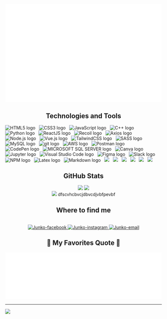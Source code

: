 <a href="#" target="_blank">
  <img src="svg/Junko.svg" width="900" alt="Junko-Houtarou" />
</a>
<h2 align="center">Technologies and Tools</h2>
<!-- https://simpleicons.org/ -->
<span><img src="https://img.shields.io/badge/HTML5-282C34?logo=html5&logoColor=E34F26" alt="HTML5 logo" title="HTML5" height="30" /></span>
&nbsp;
<span><img src="https://img.shields.io/badge/CSS3-282C34?logo=css3&logoColor=1572B6" alt="CSS3 logo" title="CSS3" height="30" /></span>
&nbsp;
<span><img src="https://img.shields.io/badge/JavaScript-282C34?logo=javascript&logoColor=F7DF1E" alt="JavaScript logo" title="JavaScript" height="30" /></span>
&nbsp;
<span><img src="https://img.shields.io/badge/C++-282C34?logo=cplusplus&logoColor=fff" alt="C++ logo" title="C++" height="30" /></span>
&nbsp;
<span><img src="https://img.shields.io/badge/Python-282C34?logo=python&logoColor=3776AB" alt="Python logo" title="Python" height="30" /></span>
&nbsp;
<span><img src="https://img.shields.io/badge/ReactJS-282C34?logo=react&logoColor=61DAFB" alt="ReactJS logo" title="ReactJS" height="30" /></span>
&nbsp;
<span><img src="https://img.shields.io/badge/Recoil-282C34?logo=recoil&logoColor=3578E5" alt="Recoil logo" title="Recoil" height="30" /></span>
&nbsp;
<span><img src="https://img.shields.io/badge/Axios-282C34?logo=axios&logoColor=3578E5" alt="Axios logo" title="Axios" height="30" /></span>
&nbsp;
<span><img src="https://img.shields.io/badge/Node.js-282C34?logo=node.js&logoColor=00F200" alt="Node.js logo" title="Node.js" height="30" /></span>
&nbsp;
<span><img src="https://img.shields.io/badge/Vue.js-282C34?logo=vuedotjs&logoColor=4FC08D" alt="Vue.js logo" title="Vue.js" height="30" /></span>
&nbsp;
<span><img src="https://img.shields.io/badge/Tailwind%20CSS-282C34?logo=tailwind-css&logoColor=38B2AC" alt="TailwindCSS logo" title="TailwindCSS" height="30" /></span>
&nbsp;
<span><img src="https://img.shields.io/badge/Sass-282C34?logo=sass&logoColor=CC6699" alt="SASS logo" title="SASS" height="30" /></span>
&nbsp;
<span><img src="https://img.shields.io/badge/MySQL-282C34?logo=mysql&logoColor=4479A1" alt="MySQL logo" title="MySQL" height="30" /></span>
&nbsp;
<span><img src="https://img.shields.io/badge/git-282C34?logo=git&logoColor=F05032" alt="git logo" title="git" height="30" /></span>
&nbsp;
<span><img src="https://img.shields.io/badge/Amazon-282C34?logo=amazonaws&logoColor=FF9900" alt="AWS logo" title="AWS" height="30" /></span>
&nbsp;
<span><img src="https://img.shields.io/badge/Postman-282C34?logo=postman&logoColor=FF6C37" alt="Postman logo" title="postman" height="30" /></span>
&nbsp;
<span><img src="https://img.shields.io/badge/CodePen-282C34?logo=codepen&logoColor=fff" alt="CodePen logo" title="CodePen" height="30" /></span>
&nbsp;
<span><img src="https://img.shields.io/badge/MICROSOFT SQL SERVER-282C34?logo=microsoftsqlserver&logoColor=CC2927" alt="MICROSOFT SQL SERVER logo" title="MICROSOFT SQL SERVER" height="30" /></span>
&nbsp;
<span><img src="https://img.shields.io/badge/Canva-282C34?logo=canva&logoColor=00C4CC" alt="Canva logo" title="Canva" height="30" /></span>
&nbsp;
<span><img src="https://img.shields.io/badge/Jupyter-282C34?logo=jupyter&logoColor=F37626" alt="Jupyter logo" title="Jupyter" height="30" /></span>
&nbsp;
<span><img src="https://img.shields.io/badge/VS%20Code-282C34?logo=visual-studio-code&logoColor=007ACC" alt="Visual Studio Code logo" title="Visual Studio Code" height="30" /></span>
&nbsp;
<span><img src="https://img.shields.io/badge/Figma-282C34?logo=figma&logoColor=F24E1E" alt="Figma logo" title="Figma" height="30" /></span>
&nbsp;
<span><img src="https://img.shields.io/badge/Slack-282C34?logo=slack&logoColor=FBBC04" alt="Slack logo" title="Slack" height="30" /></span>
&nbsp;
<span><img src="https://img.shields.io/badge/NPM-%23CB3837.svg?style=for-the-badge&logo=npm&logoColor=white" alt="NPM logo" title="NPM" height="30" /></span>
&nbsp;
<span><img src="https://img.shields.io/badge/latex-%23008080.svg?style=for-the-badge&logo=latex&logoColor=white" alt="Latex logo" title="Latex" height="30" /></span>
&nbsp;
<span><img src="https://img.shields.io/badge/markdown-%23000000.svg?style=for-the-badge&logo=markdown&logoColor=white" alt="Markdown logo" title="Markdown" height="30" /></span>
&nbsp;
<span><img src="https://img.shields.io/badge/Keras-%23D00000.svg?style=for-the-badge&logo=Keras&logoColor=white" /></span>
&nbsp;
<span><img src="https://img.shields.io/badge/Matplotlib-%23ffffff.svg?style=for-the-badge&logo=Matplotlib&logoColor=black" /></span>
&nbsp;
<span><img src="https://img.shields.io/badge/numpy-%23013243.svg?style=for-the-badge&logo=numpy&logoColor=white" /></span>
&nbsp;
<span><img src="https://img.shields.io/badge/pandas-%23150458.svg?style=for-the-badge&logo=pandas&logoColor=white" /></span>
&nbsp;
<span><img src="https://img.shields.io/badge/scikit--learn-%23F7931E.svg?style=for-the-badge&logo=scikit-learn&logoColor=white" /></span>
&nbsp;
<span><img src="https://img.shields.io/badge/TensorFlow-%23FF6F00.svg?style=for-the-badge&logo=TensorFlow&logoColor=white" /></span>
<br>
<h2 align="center"> GitHub Stats </h2>
<div align="center">
  
![](https://github-readme-stats.vercel.app/api?username=Junkohoutarou&theme=solarized-light&hide_border=false&include_all_commits=false&count_private=false)
![](https://github-readme-streak-stats.herokuapp.com/?user=Junkohoutarou&theme=solarized-light&hide_border=false)</br>
![](https://github-readme-stats.vercel.app/api/top-langs/?username=Junkohoutarou&theme=solarized-light&hide_border=false&include_all_commits=false&count_private=false&layout=compact)
dfscvhcbvcjdbvcdjvbfpevbf
</div>
<h2 align="center"> Where to find me </h2>
<br>
<!-- https://icons8.com -->
<div align="center">
  <a href="https://www.facebook.com/JunkoHoutarou" target="blank">
    <img src="https://img.icons8.com/bubbles/100/000000/facebook-new.png" alt="Junko-facebook" />
  </a>
  <a href="https://www.instagram.com/junko.houtarou/?utm_source=qr&igshid=MzNlNGNkZWQ4Mg%3D%3D" target="blank">
    <img src="https://img.icons8.com/bubbles/100/000000/instagram.png" alt="Junko-instagram" />
  </a>
  <a href="mailto:cuongluu952@gmail.com" target="top">
    <img src="https://img.icons8.com/bubbles/100/000000/apple-mail.png" alt="Junko-email" />
  </a>
</div>
<h2 align="center">📑 My Favorites Quote 📑</h2>

<a href="#" target="_blank">
  <img src="svg/Junko-quotes.svg" width="846" height="150" alt="Junko-Houtarou" />
</a>

---
![](https://visitcount.itsvg.in/api?id=Junkohoutarou&icon=0&color=4)
<!-- Proudly created with GPRM ( https://gprm.itsvg.in ) -->
